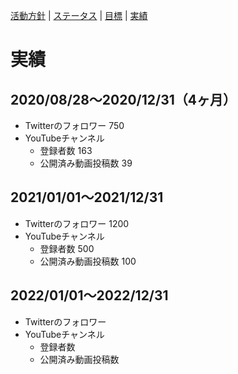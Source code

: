 [活動方針](index.md) | [ステータス](status.md) | [目標](achievement.md) | [実績](result.md)

# 実績

## 2020/08/28～2020/12/31（4ヶ月）

- Twitterのフォロワー 750
- YouTubeチャンネル
  - 登録者数 163
  - 公開済み動画投稿数 39

## 2021/01/01～2021/12/31

- Twitterのフォロワー 1200
- YouTubeチャンネル
  - 登録者数 500
  - 公開済み動画投稿数 100

## 2022/01/01～2022/12/31

- Twitterのフォロワー 
- YouTubeチャンネル
  - 登録者数 
  - 公開済み動画投稿数 